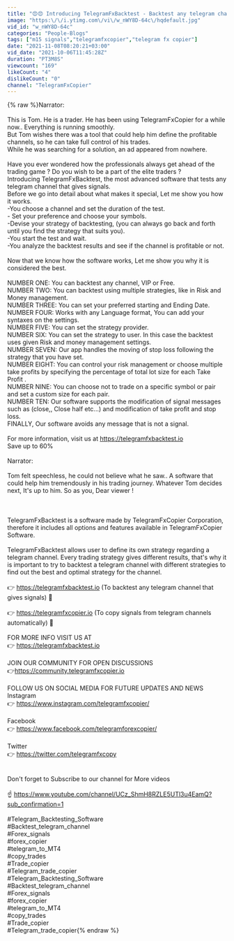 ```yaml
---
title: "😍😍 Introducing TelegramFxBacktest - Backtest any telegram channels that gives signals"
image: "https:\/\/i.ytimg.com\/vi\/w_nWY8D-64c\/hqdefault.jpg"
vid_id: "w_nWY8D-64c"
categories: "People-Blogs"
tags: ["m15 signals","telegramfxcopier","telegram fx copier"]
date: "2021-11-08T08:20:21+03:00"
vid_date: "2021-10-06T11:45:28Z"
duration: "PT3M8S"
viewcount: "169"
likeCount: "4"
dislikeCount: "0"
channel: "TelegramFxCopier"
---
```

{% raw %}Narrator:<br /><br />This is Tom. He is a trader. He has been using TelegramFxCopier for a while now.. Everything is running smoothly.<br />But Tom wishes there was a tool that could help him define the profitable channels, so he can take full control of his trades.<br />While he was searching for a solution, an ad appeared from nowhere.<br /><br />Have you ever wondered how the professionals always get ahead of the trading game ? Do you wish to be a part of the elite traders ?<br />Introducing TelegramFxBacktest, the most advanced software that tests any telegram channel that gives signals. <br />Before we go into detail about what makes it special, Let me show you how it works.<br />-You choose a channel and set the duration of the test.<br />- Set your preference and choose your symbols.<br />-Devise your strategy of backtesting, (you can always go back and forth until you find the strategy that suits you).<br />-You start the test and wait.<br />-You analyze the backtest results and see if the channel is profitable or not.<br /><br />Now that we know how the software works, Let me show you why it is considered the best.<br /><br />NUMBER ONE: You can backtest any channel, VIP or Free.<br />NUMBER TWO: You can backtest using multiple strategies, like in Risk and Money management.<br />NUMBER THREE: You can set your preferred starting and Ending Date.<br />NUMBER FOUR: Works with any Language format, You can add your syntaxes on the settings.<br />NUMBER FIVE: You can set the strategy provider.<br />NUMBER SIX: You can set the strategy to user. In this case the backtest uses given Risk and money management settings.<br />NUMBER SEVEN: Our app handles the moving of stop loss following the strategy that you have set.<br />NUMBER EIGHT: You can control your risk management or choose multiple take profits by specifying the percentage of total lot size for each Take Profit .<br />NUMBER NINE: You can choose not to trade on a specific symbol or pair and set a custom size for each pair.<br />NUMBER TEN: Our software supports the modification of signal messages such as (close,, Close half etc...) and modification of take profit and stop loss.<br />FINALLY, Our software avoids any message that is not a signal.<br /><br />For more information, visit us at <a rel="nofollow" target="blank" href="https://telegramfxbacktest.io">https://telegramfxbacktest.io</a><br />Save up to 60%<br /><br />Narrator:<br /><br />Tom felt speechless, he could not believe what he saw.. A software that could help him tremendously in his trading journey. Whatever Tom decides next, It's up to him. So as you, Dear viewer !<br /><br /><br /><br />TelegramFxBacktest is a software made by TelegramFxCopier Corporation, therefore it includes all options and features available in TelegramFxCopier Software.<br /><br />TelegramFxBacktest allows user to define its own strategy regarding a telegram channel. Every trading strategy gives different results, that's why it is important to try to backtest a telegram channel with different strategies to find out the best and optimal strategy for the channel.<br /><br />👉 <a rel="nofollow" target="blank" href="https://telegramfxbacktest.io">https://telegramfxbacktest.io</a>  (To backtest any telegram channel that gives signals) 🤩<br /><br />👉 <a rel="nofollow" target="blank" href="https://telegramfxcopier.io">https://telegramfxcopier.io</a> (To copy signals from telegram channels automatically) 🤩<br /><br />FOR MORE INFO VISIT US AT<br />👉 <a rel="nofollow" target="blank" href="https://telegramfxbacktest.io">https://telegramfxbacktest.io</a> <br /><br />JOIN OUR COMMUNITY FOR OPEN DISCUSSIONS<br />👉<a rel="nofollow" target="blank" href="https://community.telegramfxcopier.io">https://community.telegramfxcopier.io</a><br /><br />FOLLOW US ON SOCIAL MEDIA FOR FUTURE UPDATES AND NEWS <br />Instagram<br />👉 <a rel="nofollow" target="blank" href="https://www.instagram.com/telegramfxcopier/">https://www.instagram.com/telegramfxcopier/</a><br /><br />Facebook<br />👉 <a rel="nofollow" target="blank" href="https://www.facebook.com/telegramforexcopier/">https://www.facebook.com/telegramforexcopier/</a><br /><br />Twitter<br />👉 <a rel="nofollow" target="blank" href="https://twitter.com/telegramfxcopy">https://twitter.com/telegramfxcopy</a><br /><br /><br />Don't forget to Subscribe to our channel for More videos<br /><br />☝️ <a rel="nofollow" target="blank" href="https://www.youtube.com/channel/UCz_ShmH8RZLE5UTl3u4EamQ?sub_confirmation=1">https://www.youtube.com/channel/UCz_ShmH8RZLE5UTl3u4EamQ?sub_confirmation=1</a><br /><br />#Telegram_Backtesting_Software<br />#Backtest_telegram_channel<br />#Forex_signals<br />#forex_copier<br />#telegram_to_MT4<br />#copy_trades<br />#Trade_copier<br />#Telegram_trade_copier<br />#Telegram_Backtesting_Software<br />#Backtest_telegram_channel<br />#Forex_signals<br />#forex_copier<br />#telegram_to_MT4<br />#copy_trades<br />#Trade_copier<br />#Telegram_trade_copier{% endraw %}
